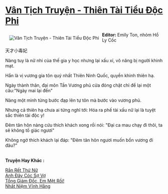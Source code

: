 <a href="https://utruyen.com/van-tich-truyen-thien-tai-tieu-doc-phi/16320/" title="Vân Tịch Truyện - Thiên Tài Tiểu Độc Phi"><h1>Vân Tịch Truyện - Thiên Tài Tiểu Độc Phi</h1></a><div style="display:table"><img align="right" style="float: left; padding: 10px;" src="https://utruyen.com/images/story/200x260/van-tich-truyen-thien-tai-tieu-doc-phi.jpg" alt="Vân Tịch Truyện - Thiên Tài Tiểu Độc Phi"><b>Editor: </b>Emily Ton, nhóm Hồ Ly Cốc<p></p>天才小毒妃<p></p>Nàng tuy là nữ nhi của thế gia y học nhưng lại xấu xí, vô năng bị người khinh mạt.<p></p>Hắn là vị vương gia tôn quý nhất Thiên Ninh Quốc, quyền khinh thiên hạ.<p></p>Ngày thành thân, đại môn Tần Vương phủ cửa đóng chặt chỉ để lại một câu:"Ngày mai lại đến"<p></p>Nàng một mình từng bước đạp lên tự tôn mà bước vào vương phủ.<p></p>Nhưng cả thiên hạ chưa ai từng nghĩ tới: Hóa ra phế tài xấu nữ lại là tuyệt sắc thiên tài độc y!<p></p>Đêm tân hôn nàng cứu thích khách xong rồi nói: "Đại ca mau chạy đi thôi, ta sẽ không tố giác ngươi"<p></p>Không ngờ thích khách lại đáp: "Đêm tân hôn ngươi muốn bổn vương đi đâu?"</div><p><br><b>Truyện Hay Khác :</b></p><a href="https://utruyen.com/ran-ret-thu-nu/17373/" alt="Rắn Rết Thứ Nữ">Rắn Rết Thứ Nữ</a><br/><a href="https://github.com/quanluxury/ngontinhhot/tree/master/truyenhay/15966/" alt="Anh Đây Cóc Sợ Vợ">Anh Đây Cóc Sợ Vợ</a><br/><a href="https://github.com/quanluxury/truyenhot/tree/master/truyenhay/18819/" alt="Tổng Giám Đốc, Em Mệt Rồi!">Tổng Giám Đốc, Em Mệt Rồi!</a><br/><a href="https://github.com/quanluxury/truyenhot/tree/master/truyenhay/13428/" alt="Nhất Niệm Vĩnh Hằng">Nhất Niệm Vĩnh Hằng</a><br/>